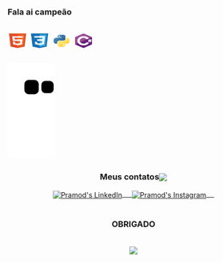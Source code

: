 <div align="left">
  <h3>Fala ai campeão</h3></br>
</div>
<div style="display: inline_block">
  <img align="center" alt="Jeff-HTML" height="30" width="40" src="https://raw.githubusercontent.com/devicons/devicon/master/icons/html5/html5-original.svg">
  <img align="center" alt="Jeff-CSS" height="30" width="40" src="https://raw.githubusercontent.com/devicons/devicon/master/icons/css3/css3-original.svg">
  <img align="center" alt="Jeff-Python" height="30" width="40" src="https://raw.githubusercontent.com/devicons/devicon/master/icons/python/python-original.svg">
  <img align="center" alt="Jeff-Csharp" height="30" width="40" src="https://raw.githubusercontent.com/devicons/devicon/master/icons/csharp/csharp-original.svg">
  
 ##

<div> 
  
 ![Snake animation](https://github.com/rafaballerini/rafaballerini/blob/output/github-contribution-grid-snake.svg)
</div>
<div align="center">
<h3 align="center"> Meus contatos<img align="center" src="https://github.com/rajput2107/rajput2107/blob/master/Assets/Handshake.gif" height="33px" /></h3> 
</div>
<p align="center">
<a href="https://www.linkedin.com/in/jeffersongueedes/" target="blank">
<img align="center" alt="Pramod's LinkedIn" width="30px" src="https://www.vectorlogo.zone/logos/linkedin/linkedin-icon.svg" /> &nbsp; &nbsp;
</a>
<a href="https://www.instagram.com/gueedes.jpeg/" target="blank">
<img align="center" alt="Pramod's Instagram" width="30px" src="https://www.vectorlogo.zone/logos/instagram/instagram-icon.svg" /> &nbsp; &nbsp;
</a>
<br/>
<br/>
<div align="center">
<h3 align="center">OBRIGADO</h3></br>
<img align="center" src="https://c.tenor.com/pUHK9yNpRj8AAAAM/casimito-casimiro.gif"/>
</div>
